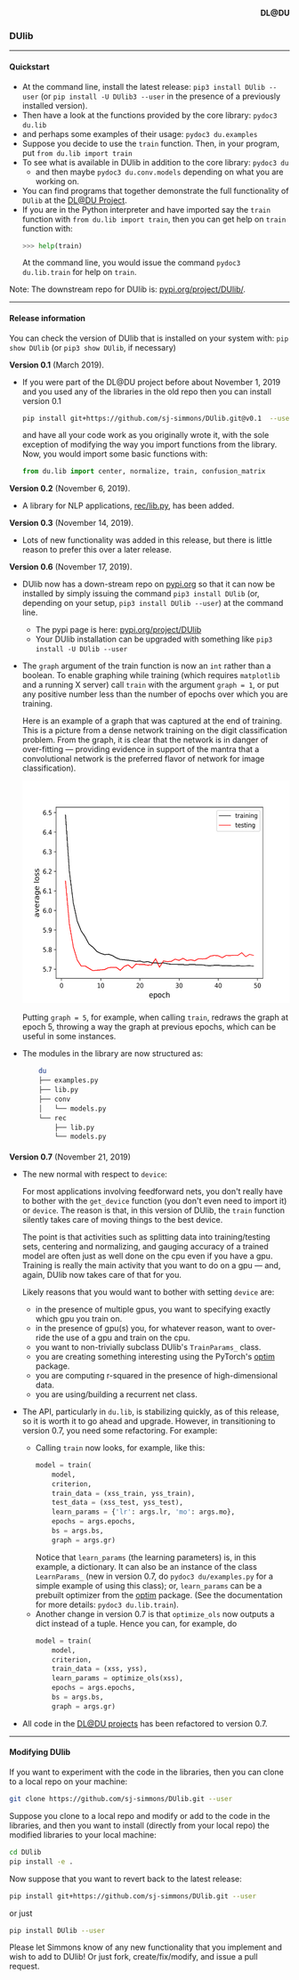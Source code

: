 <p align="right"> <b> DL@DU </b> </p> <a id="dldu"></a>

### DUlib
---

#### Quickstart
* At the command line, install the latest release:
  `pip3 install DUlib --user` (or `pip install -U DUlib3 --user` in the
  presence of a previously installed version).
* Then have a look at the functions provided by the core library: `pydoc3 du.lib`
* and perhaps some examples of their usage: `pydoc3 du.examples`
* Suppose you decide to use the `train` function.
  Then, in your program, put `from du.lib import train`
* To see what is available in DUlib in addition to the core
  library: `pydoc3 du`
  * and then maybe `pydoc3 du.conv.models` depending on what you are working on.
* You can find programs that together demonstrate the full functionality of `DUlib` at
  the [DL@DU Project](https://github.com/sj-simmons/deep-learning#dldu).
* If you are in the Python interpreter and have imported say the `train`
  function with `from du.lib import train`, then you can get help on `train`
  function with:
  ``` python
  >>> help(train)
  ```
  At the command line, you would issue the command `pydoc3 du.lib.train`
  for help on `train`.

Note: The downstream repo for DUlib
    is: [pypi.org/project/DUlib/](https://pypi.org/project/DUlib/).

---

#### Release information

You can check the version of DUlib that is installed on your system
with: `pip show DUlib` (or `pip3 show DUlib`, if necessary)

**Version 0.1** (March 2019).
  * If you were part of the DL@DU project before about November 1, 2019 and
    you used any of the libraries in the old repo then you can install version 0.1
    ``` bash
    pip install git+https://github.com/sj-simmons/DUlib.git@v0.1  --user
    ```
    and have all your code work as you originally wrote it, with the sole
    exception of modifying the way you import functions from the library. Now,
    you would import some basic functions with:
    ``` python
    from du.lib import center, normalize, train, confusion_matrix
    ```
**Version 0.2** (November 6, 2019).
  * A library for NLP applications, [rec/lib.py](du/rec/lib.py), has been added.

**Version 0.3** (November 14, 2019).
  * Lots of new functionality was added in this release, but there is little reason
    to prefer this over a later release.

**Version 0.6** (November 17, 2019).
  * DUlib now has a down-stream repo on [pypi.org](https://pypi.org/) so that it can now
    be installed by simply issuing the command `pip3 install DUlib` (or, depending
    on your setup, `pip3 install DUlib --user`) at the command line.
    * The pypi page is here:
      [pypi.org/project/DUlib](https://pypi.org/project/DUlib)
    * Your DUlib installation can be upgraded with something like `pip3 install -U DUlib --user`
  * The `graph` argument of the train function is now an `int` rather than
    a boolean.  To enable graphing while training (which requires `matplotlib` and
    a running X server) call `train` with the argument `graph = 1`, or put any
    positive number less than the number of epochs over which you are training.

    Here is an example of a graph that was captured at the end of training. This is a picture
    from a dense network training on the digit classification problem.  From the
    graph, it is clear that the network is in danger of over-fitting &mdash; providing
    evidence in support of the mantra that a convolutional network is the preferred flavor
    of network for image classification).

    <p align="center">
      <img height="400" src="graph1.svg">
    </p>

    Putting `graph = 5`, for example, when calling `train`, redraws the graph at epoch 5, throwing
    a way the graph at previous epochs, which can be useful in some instances.
  * The modules in the library are now structured as:
    ```bash
        du
        ├── examples.py
        ├── lib.py
        ├── conv
        │   └── models.py
        └── rec
            ├── lib.py
            └── models.py
    ```

<a id="version0_7_"></a>
####

**Version 0.7** (November 21, 2019)
  * The new normal with respect to `device`:

    For most applications involving feedforward nets, you don't really have to
    bother with the `get_device` function (you don't even need to import it) or
    `device`.  The reason is that, in this version of DUlib, the `train` function
    silently takes care of moving things to the best device.

    The point is that activities such as splitting data into training/testing sets,
    centering and normalizing, and gauging accuracy of a trained model are often
    just as well done on the cpu even if you have a gpu. Training is really the
    main activity that you want to do on a gpu &mdash; and, again, DUlib now takes
    care of that for you.

    Likely reasons that you would want to bother with setting `device` are:
    * in the presence of multiple gpus, you want to specifying exactly which gpu you train on.
    * in the presence of gpu(s) you, for whatever reason, want to over-ride the use of a gpu and
      train on the cpu.
    * you want to non-trivially subclass DUlib's `TrainParams_` class.
    * you are creating something interesting using the PyTorch's
      [optim](https://pytorch.org/docs/stable/optim.html) package.
    * you are computing r-squared in the presence of high-dimensional data.
    * you are using/building a recurrent net class.
  * The API, particularly in `du.lib`, is stabilizing quickly, as of this release, so it is
    worth it to go ahead and upgrade. However, in transitioning to version 0.7, you need some
    refactoring. For example:
    * Calling `train` now looks, for example, like this:
      ``` python
      model = train(
          model,
          criterion,
          train_data = (xss_train, yss_train),
          test_data = (xss_test, yss_test),
          learn_params = {'lr': args.lr, 'mo': args.mo},
          epochs = args.epochs,
          bs = args.bs,
          graph = args.gr)
      ```
      Notice that `learn_params` (the learning parameters) is, in this example,
      a dictionary.  It can also be an instance of the class `LearnParams_` (new in version 0.7, do
      `pydoc3 du/examples.py` for a simple example of using this class);
      or, `learn_params` can be a prebuilt optimizer from the [optim](https://pytorch.org/docs/stable/optim.html)
      package. (See the documentation for more details: `pydoc3 du.lib.train`).
    * Another change in version 0.7 is that `optimize_ols` now outputs a dict instead of a tuple.
      Hence you can, for example, do
      ``` python
      model = train(
          model,
          criterion,
          train_data = (xss, yss),
          learn_params = optimize_ols(xss),
          epochs = args.epochs,
          bs = args.bs,
          graph = args.gr)
      ```
  * All code in the [DL@DU projects](https://github.com/sj-simmons/deep-learning#dldu) has been
    refactored to version 0.7.

---

#### Modifying DUlib

If you want to experiment with the code in the libraries, then you can clone
to a local repo on your machine:
``` bash
git clone https://github.com/sj-simmons/DUlib.git --user
```
Suppose you clone to a local repo and modify or add to the code in the libraries,
and then you want to install (directly from your local repo) the modified
libraries to your local machine:
``` bash
cd DUlib
pip install -e .
```
Now suppose that you want to revert back to the latest release:
``` bash
pip install git+https://github.com/sj-simmons/DUlib.git --user
```
or just
``` bash
pip install DUlib --user
```

Please let Simmons know of any new functionality that you implement and wish
to add to DUlib! Or just fork, create/fix/modify, and issue a pull request.
